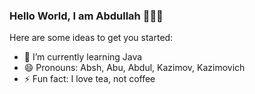 ### Hello World, I am Abdullah 👨🏻‍💻

Here are some ideas to get you started:
- 🌱 I’m currently learning Java
- 😄 Pronouns: Absh, Abu, Abdul, Kazimov, Kazimovich
- ⚡ Fun fact: I love tea, not coffee
